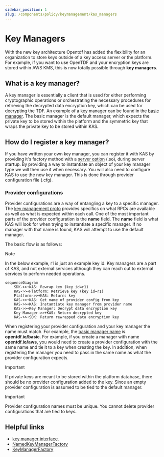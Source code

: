 ```yaml
---
sidebar_position: 1
slug: /components/policy/keymanagement/kas_managers
---
```


# Key Managers

With the new key architecture Opentdf has added the flexibility for an organization to store keys outside of a key access server or the platform. For example, if you want to use OpenTDF and your encryption keys are stored within AWS KMS, this is now totally possible through **key managers**.

## What is a key manager?

A key manager is essentially a client that is used for either performing cryptographic operations or orchestrating the necessary procedures for retrieving the decrypted data encryption key, which can be used for decrypting the TDF. An example of a key manager can be found in the [basic manager](https://github.com/opentdf/platform/blob/main/service/internal/security/basic_manager.go). The basic manager is the default manager, which expects the private key to be stored within the platform and the symmetric key that wraps the private key to be stored within KAS.

## How do I register a key manager?

If you have written your own key manager, you can register it with KAS by providing it's factory method with a [server option](https://github.com/opentdf/platform/blob/main/service/pkg/server/options.go#L131) (.so), during server startup. By providing a way to instantiate an object of your key manager type we will then use it when necessary. You will also need to configure KAS to use the new key manager. This is done through provider configuration file (.cfg).

### Provider configurations

Provider configurations are a way of entangling a key to a specific manager. The [key management proto](https://github.com/opentdf/platform/blob/main/service/policy/keymanagement/key_management.proto#L76) provides specifics on what RPCs are available as well as what is expected within each call. One of the most important parts of the provider configuration is the **name** field. The **name** field is what KAS will look for when trying to instantiate a specific manager. If no manager with that name is found, KAS will attempt to use the default manager.

The basic flow is as follows:
>[!NOTE]
>In the below example, r1 is just an example key id.
>Key managers are a part of KAS, and not external services
>although they can reach out to external services to perform
>needed operations.

```mermaid
sequenceDiagram
    SDK->>+KAS: Rewrap key (key id=r1)
    KAS->>+Platform: Retrieve key (key id=r1)
    Platform->>+KAS: Returns key
    KAS->>+KAS: Get name of provider config from key
    KAS->>+KAS: Instantiate key manager from provider name
    KAS->>+Key Manager: Decrypt data encryption key
    Key Manager->>+KAS: Return decrypted key
    KAS->>+SDK: Return rewrapped data encryption key
```

When registering your provider configuration and your key manager the name must match. For example, the [basic manager name](https://github.com/opentdf/platform/blob/main/service/internal/security/basic_manager.go#L23) is **opentdf.io/basic**. For example, if you create a manager with name **opentdf.io/aws**, you would need to create a provider configuration with the same name and tie it to a key when creating the key. In addition, when registering the manager you need to pass in the same name as what the provider configuration expects.

>[!IMPORTANT]
>If private keys are meant to be stored within the platform database,
>there should be no provider configuration added to the key. Since
>an empty provider configuration is assumed to be tied to the
>default manager.

>[!IMPORTANT]
>Provider configuration names must be unique.
>You cannot delete provider configurations that are tied to keys.

## Helpful links

- [key manager interface](https://github.com/opentdf/platform/blob/main/service/trust/key_manager.go#L33).
- [NamedKeyManagerFactory](https://github.com/opentdf/platform/blob/main/service/trust/key_manager.go#L62)
- [KeyManagerFactory](https://github.com/opentdf/platform/blob/main/service/trust/delegating_key_service.go#L21)
